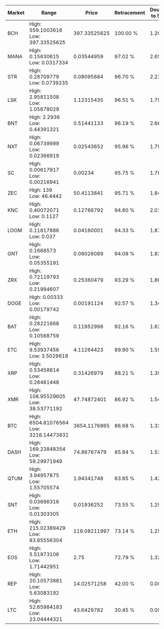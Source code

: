 | Market | Range | Price| Retracement | Doubles to 50% |
| --- | --- | --- | --- | --- |
| BCH | High: 559.1003616<br />Low: 397.33525625 | 397.33525625 | 100.00 % | 1.20 |
| MANA | High: 0.15630615<br />Low: 0.0317334 | 0.03544959 | 97.02 % | 2.65 |
| STR | High: 0.28709779<br />Low: 0.0739235 | 0.08095684 | 96.70 % | 2.23 |
| LSK | High: 2.95811508<br />Low: 1.05678029 | 1.12315435 | 96.51 % | 1.79 |
| BNT | High: 2.2936<br />Low: 0.44391321 | 0.51441133 | 96.19 % | 2.66 |
| NXT | High: 0.06739999<br />Low: 0.02366919 | 0.02543652 | 95.96 % | 1.79 |
| SC | High: 0.00617917<br />Low: 0.00216941 | 0.00234 | 95.75 % | 1.78 |
| ZEC | High: 139<br />Low: 46.4442 | 50.4113841 | 95.71 % | 1.84 |
| KNC | High: 0.40072071<br />Low: 0.1127 | 0.12766792 | 94.80 % | 2.01 |
| LOOM | High: 0.11817886<br />Low: 0.037 | 0.04160001 | 94.33 % | 1.87 |
| GNT | High: 0.1668573<br />Low: 0.05355191 | 0.06026089 | 94.08 % | 1.83 |
| ZRX | High: 0.72119793<br />Low: 0.21994607 | 0.25360479 | 93.29 % | 1.86 |
| DOGE | High: 0.00333<br />Low: 0.00179742 | 0.00191124 | 92.57 % | 1.34 |
| BAT | High: 0.28221668<br />Low: 0.10568759 | 0.11952998 | 92.16 % | 1.62 |
| ETC | High: 9.53937456<br />Low: 3.5029618 | 4.11264423 | 89.90 % | 1.59 |
| XRP | High: 0.53458814<br />Low: 0.28481448 | 0.31426979 | 88.21 % | 1.30 |
| XMR | High: 108.95529605<br />Low: 38.53771192 | 47.74872401 | 86.92 % | 1.54 |
| BTC | High: 6504.81076564<br />Low: 3216.14473831 | 3654.1176865 | 86.68 % | 1.33 |
| DASH | High: 169.23848354<br />Low: 59.29971949 | 74.86767479 | 85.84 % | 1.53 |
| QTUM | High: 3.94957875<br />Low: 1.55705574 | 1.94341748 | 83.85 % | 1.42 |
| SNT | High: 0.03696316<br />Low: 0.01303305 | 0.01936252 | 73.55 % | 1.29 |
| ETH | High: 215.02389429<br />Low: 83.85556304 | 119.08211997 | 73.14 % | 1.25 |
| EOS | High: 5.51973106<br />Low: 1.71442951 | 2.75 | 72.79 % | 1.32 |
| REP | High: 20.10573881<br />Low: 5.63083192 | 14.02571258 | 42.00 % | 0.00 |
| LTC | High: 52.65984183<br />Low: 23.04444321 | 43.6429782 | 30.45 % | 0.00 |
